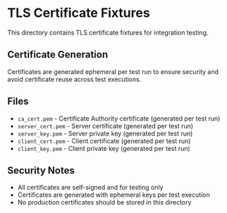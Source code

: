 # TLS Certificate Fixtures

This directory contains TLS certificate fixtures for integration testing.

## Certificate Generation

Certificates are generated ephemeral per test run to ensure security and avoid certificate reuse
across test executions.

## Files

- `ca_cert.pem` - Certificate Authority certificate (generated per test run)
- `server_cert.pem` - Server certificate (generated per test run)
- `server_key.pem` - Server private key (generated per test run)
- `client_cert.pem` - Client certificate (generated per test run)
- `client_key.pem` - Client private key (generated per test run)

## Security Notes

- All certificates are self-signed and for testing only
- Certificates are generated with ephemeral keys per test execution
- No production certificates should be stored in this directory
